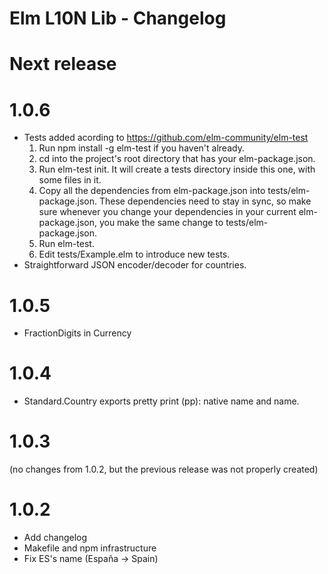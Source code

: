 # Elm L10N Lib - Changelog

# Next release

# 1.0.6

- Tests added acording to https://github.com/elm-community/elm-test
    1. Run npm install -g elm-test if you haven't already.
    2. cd into the project's root directory that has your elm-package.json.
    3. Run elm-test init. It will create a tests directory inside this one, with some files in it.
    4. Copy all the dependencies from elm-package.json into tests/elm-package.json. These dependencies need to stay in sync, so make sure whenever you change your dependencies in your current elm-package.json, you make the same change to tests/elm-package.json.
    5. Run elm-test.
    6. Edit tests/Example.elm to introduce new tests.
- Straightforward JSON encoder/decoder for countries.

# 1.0.5

- FractionDigits in Currency

# 1.0.4

- Standard.Country exports pretty print (pp): native name and name.

# 1.0.3

(no changes from 1.0.2, but the previous release was not properly created)

# 1.0.2

- Add changelog
- Makefile and npm infrastructure
- Fix ES's name (España -> Spain)
